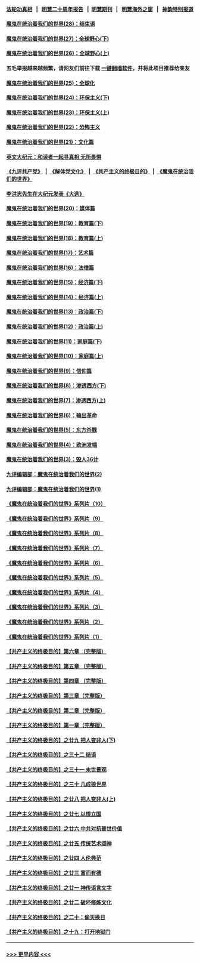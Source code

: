 #### [法轮功真相](https://github.com/gfw-breaker/truth/blob/master/README.md?t=0) &nbsp;&nbsp;|&nbsp;&nbsp; [明慧二十周年报告](https://github.com/gfw-breaker/mh-reports/blob/master/README.md?t=0) &nbsp;&nbsp;|&nbsp;&nbsp;[明慧期刊](https://github.com/gfw-breaker/mh-qikan) &nbsp;&nbsp;|&nbsp;&nbsp; [明慧海外之窗](https://github.com/gfw-breaker/mh-news/blob/master/README.md?t=0) &nbsp;&nbsp;|&nbsp;&nbsp; [神韵特别报道](https://github.com/gfw-breaker/mh-news/blob/master/shenyun.md?t=0)
#### [魔鬼在统治着我们的世界(28)：结束语](../pages/nsc422/n10936246.md?t=06222352) 
#### [魔鬼在统治着我们的世界(27)：全球野心(下)](../pages/nsc422/n10928319.md?t=06222352) 
#### [魔鬼在统治着我们的世界(26)：全球野心(上)](../pages/nsc422/n10900318.md?t=06222352) 
#### 五毛举报越来越频繁，请网友们前往下载 [一键翻墙软件](https://github.com/gfw-breaker/ssr-accounts)，并将此项目推荐给亲友
#### [魔鬼在统治着我们的世界(25)：全球化](../pages/nsc422/n10788205.md?t=06222352) 
#### [魔鬼在统治着我们的世界(24)：环保主义(下)](../pages/nsc422/n10695307.md?t=06222352) 
#### [魔鬼在统治着我们的世界(23)：环保主义(上)](../pages/nsc422/n10688613.md?t=06222352) 
#### [魔鬼在统治着我们的世界(22)：恐怖主义](../pages/nsc422/n10614727.md?t=06222352) 
#### [魔鬼在统治着我们的世界(21)：文化篇](../pages/nsc422/n10597706.md?t=06222352) 
#### [英文大纪元：和读者一起寻真相 无所畏惧](../pages/nsc422/n12542027.md?t=06222352) 
#### [《九评共产党》](https://github.com/begood0513/9ping.md/blob/master/README.md) &nbsp;|&nbsp; [《解体党文化》](../../../../jtdwh.md/blob/master/README.md)  &nbsp;|&nbsp; [《共产主义的终极目的》](../../../../gczydzjmd.md/blob/master/README.md) &nbsp;|&nbsp; [《魔鬼在统治我们的世界》](../../../../mgztzwmdsj.md/blob/master/README.md) 
#### [李洪志先生在大纪元发表《大选》](../pages/nsc422/n12534746.md?t=06222352) 
#### [魔鬼在统治着我们的世界(20)：媒体篇](../pages/nsc422/n10586579.md?t=06222352) 
#### [魔鬼在统治着我们的世界(19)：教育篇(下)](../pages/nsc422/n10564808.md?t=06222352) 
#### [魔鬼在统治着我们的世界(18)：教育篇(上)](../pages/nsc422/n10526970.md?t=06222352) 
#### [魔鬼在统治着我们的世界(17)：艺术篇](../pages/nsc422/n10499093.md?t=06222352) 
#### [魔鬼在统治着我们的世界(16)：法律篇](../pages/nsc422/n10485969.md?t=06222352) 
#### [魔鬼在统治着我们的世界(15)：经济篇(下)](../pages/nsc422/n10469975.md?t=06222352) 
#### [魔鬼在统治着我们的世界(14)：经济篇(上)](../pages/nsc422/n10457370.md?t=06222352) 
#### [魔鬼在统治着我们的世界(13)：政治篇(下)](../pages/nsc422/n10448270.md?t=06222352) 
#### [魔鬼在统治着我们的世界(12)：政治篇(上)](../pages/nsc422/n10444576.md?t=06222352) 
#### [魔鬼在统治着我们的世界(11)：家庭篇(下)](../pages/nsc422/n10440961.md?t=06222352) 
#### [魔鬼在统治着我们的世界(10)：家庭篇(上)](../pages/nsc422/n10435448.md?t=06222352) 
#### [魔鬼在统治着我们的世界(9)：信仰篇](../pages/nsc422/n10432159.md?t=06222352) 
#### [魔鬼在统治着我们的世界(8)：渗透西方(下)](../pages/nsc422/n10429603.md?t=06222352) 
#### [魔鬼在统治着我们的世界(7)：渗透西方(上)](../pages/nsc422/n10426013.md?t=06222352) 
#### [魔鬼在统治着我们的世界(6)：输出革命](../pages/nsc422/n10421536.md?t=06222352) 
#### [魔鬼在统治着我们的世界(5)：东方杀戮](../pages/nsc422/n10417707.md?t=06222352) 
#### [魔鬼在统治着我们的世界(4)：欧洲发端](../pages/nsc422/n10414890.md?t=06222352) 
#### [魔鬼在统治着我们的世界(3)：毁人36计](../pages/nsc422/n10411583.md?t=06222352) 
#### [九评编辑部：魔鬼在统治着我们的世界(2)](../pages/nsc422/n10410036.md?t=06222352) 
#### [九评编辑部：魔鬼在统治着我们的世界(1)](../pages/nsc422/n10406825.md?t=06222352) 
#### [《魔鬼在统治着我们的世界》系列片（10）](../pages/nsc422/n12292670.md?t=06222352) 
#### [《魔鬼在统治着我们的世界》系列片（9）](../pages/nsc422/n12290859.md?t=06222352) 
#### [《魔鬼在统治着我们的世界》系列片（8）](../pages/nsc422/n12287445.md?t=06222352) 
#### [《魔鬼在统治着我们的世界》系列片（7）](../pages/nsc422/n12283425.md?t=06222352) 
#### [《魔鬼在统治着我们的世界》系列片（6）](../pages/nsc422/n12282314.md?t=06222352) 
#### [《魔鬼在统治着我们的世界》系列片（5）](../pages/nsc422/n12281419.md?t=06222352) 
#### [《魔鬼在统治着我们的世界》系列片（4）](../pages/nsc422/n12274024.md?t=06222352) 
#### [《魔鬼在统治着我们的世界》系列片（3）](../pages/nsc422/n12271322.md?t=06222352) 
#### [《魔鬼在统治着我们的世界》系列片（2）](../pages/nsc422/n12269049.md?t=06222352) 
#### [《魔鬼在统治着我们的世界》系列片（1）](../pages/nsc422/n12267575.md?t=06222352) 
#### [【共产主义的终极目的】第六章 （完整版）](../pages/nsc422/n11428913.md?t=06222352) 
#### [【共产主义的终极目的】第五章 （完整版）](../pages/nsc422/n11428912.md?t=06222352) 
#### [【共产主义的终极目的】第四章 （完整版）](../pages/nsc422/n11428907.md?t=06222352) 
#### [【共产主义的终极目的】第三章（完整版）](../pages/nsc422/n11428848.md?t=06222352) 
#### [【共产主义的终极目的】第二章（完整版）](../pages/nsc422/n11428831.md?t=06222352) 
#### [【共产主义的终极目的】第一章（完整版）](../pages/nsc422/n11417651.md?t=06222352) 
#### [【共产主义的终极目的】之廿九 把人变非人(下)](../pages/nsc422/n11344140.md?t=06222352) 
#### [【共产主义的终极目的】之三十二 结语](../pages/nsc422/n11360535.md?t=06222352) 
#### [【共产主义的终极目的】之三十一 末世景观](../pages/nsc422/n11351129.md?t=06222352) 
#### [【共产主义的终极目的】之三十 几成狼世界](../pages/nsc422/n11348280.md?t=06222352) 
#### [【共产主义的终极目的】之廿八 把人变非人(上)](../pages/nsc422/n11340492.md?t=06222352) 
#### [【共产主义的终极目的】之廿七 以恨立国](../pages/nsc422/n11336944.md?t=06222352) 
#### [【共产主义的终极目的】之廿六 中共对抗普世价值](../pages/nsc422/n11324785.md?t=06222352) 
#### [【共产主义的终极目的】之廿五 传统艺术颂神](../pages/nsc422/n11296396.md?t=06222352) 
#### [【共产主义的终极目的】之廿四 人伦典范](../pages/nsc422/n11296397.md?t=06222352) 
#### [【共产主义的终极目的】之廿三 富而有德](../pages/nsc422/n11283598.md?t=06222352) 
#### [【共产主义的终极目的】之廿一 神传语言文字](../pages/nsc422/n11263265.md?t=06222352) 
#### [【共产主义的终极目的】之廿二 破坏修炼文化](../pages/nsc422/n11245728.md?t=06222352) 
#### [【共产主义的终极目的】之二十：偷天换日](../pages/nsc422/n11238846.md?t=06222352) 
#### [【共产主义的终极目的】之十九：打开地狱门](../pages/nsc422/n11206376.md?t=06222352) 

----
#### [ >>> 更早内容 <<< ](../indexes/nsc422-earlier.md)
